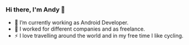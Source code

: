 ### Hi there, I'm Andy 👋

- 🔭 I’m currently working as Android Developer.
- 🌱 I worked for different companies and as freelance.
- ⚡ I love travelling around the world and in my free time I like cycling.


<!--
**AndresTorrico09/AndresTorrico09** is a ✨ _special_ ✨ repository because its `README.md` (this file) appears on your GitHub profile.

Here are some ideas to get you started:

- 🔭 I’m currently working on ...
- 🌱 I’m currently learning ...
- 👯 I’m looking to collaborate on ...
- 🤔 I’m looking for help with ...
- 💬 Ask me about ...
- 📫 How to reach me: ...
- 😄 Pronouns: ...
- ⚡ Fun fact: ...
-->
